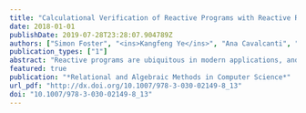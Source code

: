 ```yaml
---
title: "Calculational Verification of Reactive Programs with Reactive Relations and Kleene Algebra"
date: 2018-01-01
publishDate: 2019-07-28T23:28:07.904789Z
authors: ["Simon Foster", "<ins>Kangfeng Ye</ins>", "Ana Cavalcanti", "Jim Woodcock"]
publication_types: ["1"]
abstract: "Reactive programs are ubiquitous in modern applications, and so verification is highly desirable. We present a verification strategy for reactive programs with a large or infinite state space utilising algebraic laws for reactive relations. We define novel operators to characterise interactions and state updates, and an associated equational theory. With this we can calculate a reactive program’s denotational semantics, and thereby facilitate automated proof. Of note is our reasoning support for iterative programs with reactive invariants, which is supported by Kleene algebra. We illustrate our strategy by verifying a reactive buffer. Our laws and strategy are mechanised in Isabelle/UTP, which provides soundness guarantees, and practical verification support."
featured: true 
publication: "*Relational and Algebraic Methods in Computer Science*"
url_pdf: "http://dx.doi.org/10.1007/978-3-030-02149-8_13"
doi: "10.1007/978-3-030-02149-8_13"
---
```


